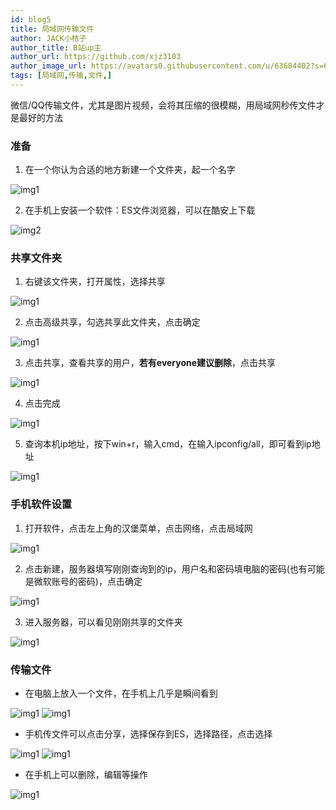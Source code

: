 ```yaml
---
id: blog5
title: 局域网传输文件
author: JACK小桔子
author_title: B站up主
author_url: https://github.com/xjz3103
author_image_url: https://avatars0.githubusercontent.com/u/63684402?s=60&v=4
tags: [局域网,传输,文件,]
---
```

微信/QQ传输文件，尤其是图片视频，会将其压缩的很模糊，用局域网秒传文件才是最好的方法
<!--truncate-->
### 准备
1. 在一个你认为合适的地方新建一个文件夹，起一个名字

![img1](https://s1.ax1x.com/2020/07/05/UpHFHJ.png)

2. 在手机上安装一个软件：ES文件浏览器，可以在酷安上下载

![img2](https://s1.ax1x.com/2020/07/05/UpHAE9.png)
### 共享文件夹
1. 右键该文件夹，打开属性，选择共享
 
![img1](https://s1.ax1x.com/2020/07/05/UpHV41.png)

2. 点击高级共享，勾选共享此文件夹，点击确定

![img1](https://s1.ax1x.com/2020/07/05/UpHe9x.png)

3. 点击共享，查看共享的用户，**若有everyone建议删除**，点击共享

![img1](https://s1.ax1x.com/2020/07/05/UpHENR.png)

4. 点击完成

![img1](https://s1.ax1x.com/2020/07/05/UpHm36.png)

5. 查询本机ip地址，按下win+r，输入cmd，在输入ipconfig/all，即可看到ip地址

![img1](https://s1.ax1x.com/2020/07/05/UpHngK.png)

### 手机软件设置
1. 打开软件，点击左上角的汉堡菜单，点击网络，点击局域网

![img1](https://s1.ax1x.com/2020/07/05/Upbcod.png)

2. 点击新建，服务器填写刚刚查询到的ip，用户名和密码填电脑的密码(也有可能是微软账号的密码)，点击确定

![img1](https://s1.ax1x.com/2020/07/05/UpbOWq.png)

3. 进入服务器，可以看见刚刚共享的文件夹

![img1](https://s1.ax1x.com/2020/07/05/Upq9w4.png)
### 传输文件

* 在电脑上放入一个文件，在手机上几乎是瞬间看到

![img1](https://s1.ax1x.com/2020/07/05/UpHujO.png)
![img1](https://s1.ax1x.com/2020/07/05/UpqnmD.png)

* 手机传文件可以点击分享，选择保存到ES，选择路径，点击选择

![img1](https://s1.ax1x.com/2020/07/05/UpqQkd.png)
![img1](https://s1.ax1x.com/2020/07/05/Upqwkj.png)

* 在手机上可以删除，编辑等操作

![img1](https://s1.ax1x.com/2020/07/05/Upq6XT.png)